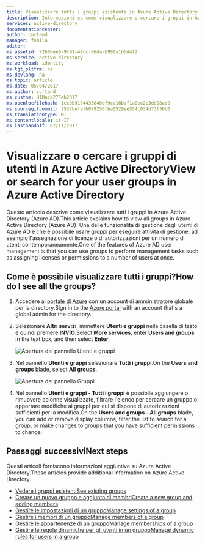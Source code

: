 ```yaml
---
title: Visualizzare tutti i gruppi esistenti in Azure Active Directory | Microsoft Docs
description: Informazioni su come visualizzare o cercare i gruppi in Azure Active Directory
services: active-directory
documentationcenter: 
author: curtand
manager: femila
editor: 
ms.assetid: 72686ee9-9f91-4fcc-86da-b990a1b6d4f2
ms.service: active-directory
ms.workload: identity
ms.tgt_pltfrm: na
ms.devlang: na
ms.topic: article
ms.date: 05/04/2017
ms.author: curtand
ms.custom: H1Hack27Feb2017
ms.openlocfilehash: 1cc8b9194433840df9ce16baf1a0ec2c3dd08ad9
ms.sourcegitcommit: f537befafb079256fba0529ee554c034d73f36b0
ms.translationtype: MT
ms.contentlocale: it-IT
ms.lasthandoff: 07/11/2017
---
```

# <a name="view-or-search-for-your-user-groups-in-azure-active-directory"></a><span data-ttu-id="fcf54-103">Visualizzare o cercare i gruppi di utenti in Azure Active Directory</span><span class="sxs-lookup"><span data-stu-id="fcf54-103">View or search for your user groups in Azure Active Directory</span></span>
<span data-ttu-id="fcf54-104">Questo articolo descrive come visualizzare tutti i gruppi in Azure Active Directory (Azure AD).</span><span class="sxs-lookup"><span data-stu-id="fcf54-104">This article explains how to view all groups in Azure Active Directory (Azure AD).</span></span> <span data-ttu-id="fcf54-105">Una delle funzionalità di gestione degli utenti di Azure AD è che è possibile usare gruppi per eseguire attività di gestione, ad esempio l'assegnazione di licenze o di autorizzazioni per un numero di utenti contemporaneamente.</span><span class="sxs-lookup"><span data-stu-id="fcf54-105">One of the features of Azure AD user management is that you can use groups to perform management tasks such as assigning licenses or permissions to a number of users at once.</span></span>

## <a name="how-do-i-see-all-the-groups"></a><span data-ttu-id="fcf54-106">Come è possibile visualizzare tutti i gruppi?</span><span class="sxs-lookup"><span data-stu-id="fcf54-106">How do I see all the groups?</span></span>
1. <span data-ttu-id="fcf54-107">Accedere al [portale di Azure](https://portal.azure.com) con un account di amministratore globale per la directory.</span><span class="sxs-lookup"><span data-stu-id="fcf54-107">Sign in to the [Azure portal](https://portal.azure.com) with an account that's a global admin for the directory.</span></span>
2. <span data-ttu-id="fcf54-108">Selezionare **Altri servizi**, immettere **Utenti e gruppi** nella casella di testo e quindi premere **INVIO**.</span><span class="sxs-lookup"><span data-stu-id="fcf54-108">Select **More services**, enter **Users and groups** in the text box, and then select **Enter**.</span></span>

   ![Apertura del pannello Utenti e gruppi](./media/active-directory-groups-view-azure-portal/search-user-management.png)
3. <span data-ttu-id="fcf54-110">Nel pannello **Utenti e gruppi** selezionare **Tutti i gruppi**.</span><span class="sxs-lookup"><span data-stu-id="fcf54-110">On the **Users and groups** blade, select **All groups**.</span></span>

   ![Apertura del pannello Gruppi](./media/active-directory-groups-view-azure-portal/view-groups-blade.png)
4. <span data-ttu-id="fcf54-112">Nel pannello **Utenti e gruppi - Tutti i gruppi** è possibile aggiungere o rimuovere colonne visualizzate, filtrare l'elenco per cercare un gruppo o apportare modifiche ai gruppi per cui si dispone di autorizzazioni sufficienti per la modifica.</span><span class="sxs-lookup"><span data-stu-id="fcf54-112">On the **Users and groups - All groups** blade, you can add or remove display columns, filter the list to search for a group, or make changes to groups that you have sufficient permissions to change.</span></span>

## <a name="next-steps"></a><span data-ttu-id="fcf54-113">Passaggi successivi</span><span class="sxs-lookup"><span data-stu-id="fcf54-113">Next steps</span></span>
<span data-ttu-id="fcf54-114">Questi articoli forniscono informazioni aggiuntive su Azure Active Directory.</span><span class="sxs-lookup"><span data-stu-id="fcf54-114">These articles provide additional information on Azure Active Directory.</span></span>

* [<span data-ttu-id="fcf54-115">Vedere i gruppi esistenti</span><span class="sxs-lookup"><span data-stu-id="fcf54-115">See existing groups</span></span>](active-directory-groups-view-azure-portal.md)
* [<span data-ttu-id="fcf54-116">Creare un nuovo gruppo e aggiunta di membri</span><span class="sxs-lookup"><span data-stu-id="fcf54-116">Create a new group and adding members</span></span>](active-directory-groups-create-azure-portal.md)
* [<span data-ttu-id="fcf54-117">Gestire le impostazioni di un gruppo</span><span class="sxs-lookup"><span data-stu-id="fcf54-117">Manage settings of a group</span></span>](active-directory-groups-settings-azure-portal.md)
* [<span data-ttu-id="fcf54-118">Gestire i membri di un gruppo</span><span class="sxs-lookup"><span data-stu-id="fcf54-118">Manage members of a group</span></span>](active-directory-groups-members-azure-portal.md)
* [<span data-ttu-id="fcf54-119">Gestire le appartenenze di un gruppo</span><span class="sxs-lookup"><span data-stu-id="fcf54-119">Manage memberships of a group</span></span>](active-directory-groups-membership-azure-portal.md)
* [<span data-ttu-id="fcf54-120">Gestire le regole dinamiche per gli utenti in un gruppo</span><span class="sxs-lookup"><span data-stu-id="fcf54-120">Manage dynamic rules for users in a group</span></span>](active-directory-groups-dynamic-membership-azure-portal.md)
